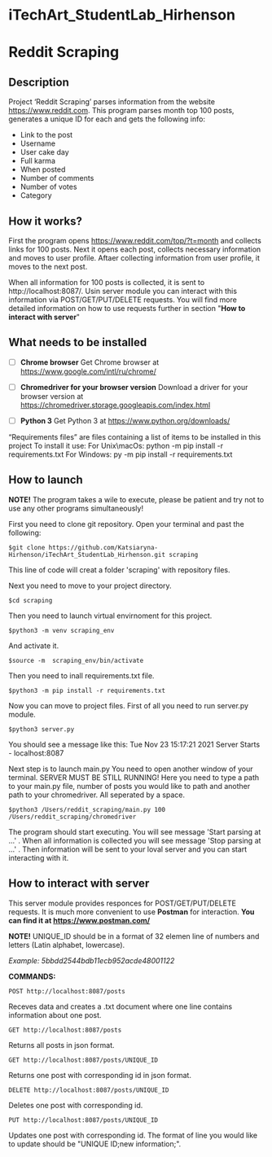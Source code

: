 
# iTechArt_StudentLab_Hirhenson
# Reddit Scraping

## Description

Project ‘Reddit Scraping’ parses information from the website https://www.reddit.com.
This program parses month top 100 posts, generates a unique ID for each and gets the following info:
- Link to the post
- Username
- User cake day
- Full karma
- When posted
- Number of comments
- Number of votes
- Category

## How it works?

First the program opens https://www.reddit.com/top/?t=month and collects links for 100 posts.
Next it opens each post, collects necessary information and moves to user profile.
Aftaer collecting information from user profile, it moves to the next post.

When all information for 100 posts is collected, it is sent to http://localhost:8087/.
Usin server module you can interact with this information via POST/GET/PUT/DELETE requests. 
You will find more detailed information on how to use requests further in section "**How to interact with server**"

## What needs to be installed

 - [ ] **Chrome browser**
Get Chrome browser at https://www.google.com/intl/ru/chrome/
 - [ ] **Chromedriver for your browser version**
 Download a driver for your browser version at https://chromedriver.storage.googleapis.com/index.html
 - [ ] **Python 3**
Get Python 3 at https://www.python.org/downloads/




“Requirements files” are files containing a list of items to be installed in this project
To install it use:
For Unix\macOs: python -m pip install -r requirements.txt
For Windows: py -m pip install -r requirements.txt

## How to launch

**NOTE!** The program takes a wile to execute, please be patient and try not to use any other programs simultaneously!

First you need to clone git repository.
Open your terminal and past the following:

    $git clone https://github.com/Katsiaryna-Hirhenson/iTechArt_StudentLab_Hirhenson.git scraping
This line of code will creat a folder 'scraping' with repository files.

Next you need to move to your project directory.

    $cd scraping

Then you need to launch virtual envirnoment for this project.

    $python3 -m venv scraping_env
And activate it.

    $source -m  scraping_env/bin/activate
Then you need to inall requirements.txt file.

    $python3 -m pip install -r requirements.txt
Now you can move to project files.
First of all you need to run server.py module.

    $python3 server.py

You should see a message like this: Tue Nov 23 15:17:21 2021 Server Starts - localhost:8087

Next step is to launch main.py
You need to open another window of your terminal. 
SERVER MUST BE STILL RUNNING!
Here you need to type a path to your main.py file, number of posts you would like to path and another path to your chromedriver. All seperated by a space.

    $python3 /Users/reddit_scraping/main.py 100 /Users/reddit_scraping/chromedriver


The program should start executing. You will see message 'Start parsing at ...' .
When all information is collected you will see message 'Stop parsing at ...' .
Then information will be sent to your loval server and you can start interacting with it. 

## How to interact with server

This server module provides responces for POST/GET/PUT/DELETE requests.
It is much more convenient to use **Postman** for interaction.
**You can find it at https://www.postman.com/**

**NOTE!** UNIQUE_ID should be in a format of 32 elemen line of numbers and letters (Latin alphabet, lowercase).

*Example: 5bbdd2544bdb11ecb952acde48001122*

**COMMANDS:**

    POST http://localhost:8087/posts

Receves data and creates a .txt document where one line contains information about one post.

    GET http://localhost:8087/posts

Returns all posts in json format.

    GET http://localhost:8087/posts/UNIQUE_ID

Returns one post with corresponding id in json format.

    DELETE http://localhost:8087/posts/UNIQUE_ID
    
Deletes one post with corresponding id.

    PUT http://localhost:8087/posts/UNIQUE_ID

Updates one post with corresponding id.
The format of line you would like to update should be "UNIQUE ID;new information;".
